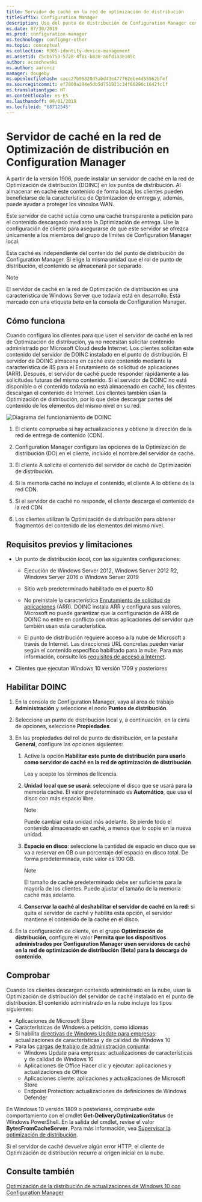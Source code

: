 ```yaml
---
title: Servidor de caché en la red de optimización de distribución
titleSuffix: Configuration Manager
description: Uso del punto de distribución de Configuration Manager como servidor de caché local para la Optimización de distribución
ms.date: 07/30/2019
ms.prod: configuration-manager
ms.technology: configmgr-other
ms.topic: conceptual
ms.collection: M365-identity-device-management
ms.assetid: c5cb5753-5728-4f81-b830-a6fd1a3e105c
author: aczechowski
ms.author: aaroncz
manager: dougeby
ms.openlocfilehash: cacc27b95328d5abd43e477762ebe4d55562bfef
ms.sourcegitcommit: ef7800a294e5db5d751921c34f60296c1642fc1f
ms.translationtype: HT
ms.contentlocale: es-ES
ms.lasthandoff: 08/01/2019
ms.locfileid: "68712545"
---
```

# <a name="delivery-optimization-in-network-cache-in-configuration-manager"></a>Servidor de caché en la red de Optimización de distribución en Configuration Manager

<!--3555764-->

A partir de la versión 1906, puede instalar un servidor de caché en la red de Optimización de distribución (DOINC) en los puntos de distribución. Al almacenar en caché este contenido de forma local, los clientes pueden beneficiarse de la característica de Optimización de entrega y, además, puede ayudar a proteger los vínculos WAN.

Este servidor de caché actúa como una caché transparente a petición para el contenido descargado mediante la Optimización de entrega. Use la configuración de cliente para asegurarse de que este servidor se ofrezca únicamente a los miembros del grupo de límites de Configuration Manager local.

Esta caché es independiente del contenido del punto de distribución de Configuration Manager. Si elige la misma unidad que el rol de punto de distribución, el contenido se almacenará por separado.

> [!Note]  
> El servidor de caché en la red de Optimización de distribución es una característica de Windows Server que todavía está en desarrollo. Está marcado con una etiqueta *beta* en la consola de Configuration Manager.  


## <a name="how-it-works"></a>Cómo funciona

Cuando configura los clientes para que usen el servidor de caché en la red de Optimización de distribución, ya no necesitan solicitar contenido administrado por Microsoft Cloud desde Internet. Los clientes solicitan este contenido del servidor de DOINC instalado en el punto de distribución. El servidor de DOINC almacena en caché este contenido mediante la característica de IIS para el Enrutamiento de solicitud de aplicaciones (ARR). Después, el servidor de caché puede responder rápidamente a las solicitudes futuras del mismo contenido. Si el servidor de DOINC no está disponible o el contenido todavía no está almacenado en caché, los clientes descargan el contenido de Internet. Los clientes también usan la Optimización de distribución, por lo que debe descargar partes del contenido de los elementos del mismo nivel en su red.

![Diagrama del funcionamiento de DOINC](media/3555764-delivery-optimization-in-network-cache.png)

1. El cliente comprueba si hay actualizaciones y obtiene la dirección de la red de entrega de contenido (CDN).

2. Configuration Manager configura las opciones de la Optimización de distribución (DO) en el cliente, incluido el nombre del servidor de caché.

3. El cliente A solicita el contenido del servidor de caché de Optimización de distribución.

4. Si la memoria caché no incluye el contenido, el cliente A lo obtiene de la red CDN.

5. Si el servidor de caché no responde, el cliente descarga el contenido de la red CDN.

6. Los clientes utilizan la Optimización de distribución para obtener fragmentos del contenido de los elementos del mismo nivel.


## <a name="prerequisites-and-limitations"></a>Requisitos previos y limitaciones

- Un punto de distribución *local*, con las siguientes configuraciones:

    - Ejecución de Windows Server 2012, Windows Server 2012 R2, Windows Server 2016 o Windows Server 2019

    - Sitio web predeterminado habilitado en el puerto 80

    - No preinstale la característica [Enrutamiento de solicitud de aplicaciones](https://docs.microsoft.com/iis/extensions/planning-for-arr/application-request-routing-version-2-overview) (ARR). DOINC instala ARR y configura sus valores. Microsoft no puede garantizar que la configuración de ARR de DOINC no entre en conflicto con otras aplicaciones del servidor que también usan esta característica.

    - El punto de distribución requiere acceso a la nube de Microsoft a través de Internet. Las direcciones URL concretas pueden variar según el contenido específico habilitado para la nube. Para más información, consulte los [requisitos de acceso a Internet](/sccm/core/plan-design/network/internet-endpoints).

- Clientes que ejecutan Windows 10 versión 1709 y posteriores


## <a name="enable-doinc"></a>Habilitar DOINC

1. En la consola de Configuration Manager, vaya al área de trabajo **Administración** y seleccione el nodo **Puntos de distribución**.

1. Seleccione un punto de distribución local y, a continuación, en la cinta de opciones, seleccione **Propiedades**.

1. En las propiedades del rol de punto de distribución, en la pestaña **General**, configure las opciones siguientes:  

    1. Active la opción **Habilitar este punto de distribución para usarlo como servidor de caché en la red de optimización de distribución**.  

        Lea y acepte los términos de licencia.

    2. **Unidad local que se usará**: seleccione el disco que se usará para la memoria caché. El valor predeterminado es **Automático**, que usa el disco con más espacio libre.  

        > [!Note]  
        > Puede cambiar esta unidad más adelante. Se pierde todo el contenido almacenado en caché, a menos que lo copie en la nueva unidad.

    3. **Espacio en disco**: seleccione la cantidad de espacio en disco que se va a reservar en GB o un porcentaje del espacio en disco total. De forma predeterminada, este valor es 100 GB.

        > [!Note]  
        > El tamaño de caché predeterminado debe ser suficiente para la mayoría de los clientes. Puede ajustar el tamaño de la memoria caché más adelante.

    4. **Conservar la caché al deshabilitar el servidor de caché en la red**: si quita el servidor de caché y habilita esta opción, el servidor mantiene el contenido de la caché en el disco.  

1. En la configuración de cliente, en el grupo **Optimización de distribución**, configure el valor **Permita que los dispositivos administrados por Configuration Manager usen servidores de caché en la red de optimización de distribución (Beta) para la descarga de contenido**.  


## <a name="verify"></a>Comprobar

Cuando los clientes descargan contenido administrado en la nube, usan la Optimización de distribución del servidor de caché instalado en el punto de distribución. El contenido administrado en la nube incluye los tipos siguientes:

- Aplicaciones de Microsoft Store
- Características de Windows a petición, como idiomas
- Si habilita [directivas de Windows Update para empresas](/sccm/sum/deploy-use/integrate-windows-update-for-business-windows-10): actualizaciones de características y de calidad de Windows 10
- Para las [cargas de trabajo de administración conjunta](/sccm/comanage/workloads):
    - Windows Update para empresas: actualizaciones de características y de calidad de Windows 10
    - Aplicaciones de Office Hacer clic y ejecutar: aplicaciones y actualizaciones de Office
    - Aplicaciones cliente: aplicaciones y actualizaciones de Microsoft Store
    - Endpoint Protection: actualizaciones de definiciones de Windows Defender

En Windows 10 versión 1809 o posteriores, compruebe este comportamiento con el cmdlet **Get-DeliveryOptimizationStatus** de Windows PowerShell. En la salida del cmdlet, revise el valor **BytesFromCacheServer**. Para más información, vea [Supervisar la optimización de distribución](https://docs.microsoft.com/windows/deployment/update/waas-delivery-optimization-setup#monitor-delivery-optimization).

Si el servidor de caché devuelve algún error HTTP, el cliente de Optimización de distribución recurre al origen inicial en la nube.


## <a name="see-also"></a>Consulte también

[Optimización de la distribución de actualizaciones de Windows 10 con Configuration Manager](/sccm/sum/deploy-use/optimize-windows-10-update-delivery)
